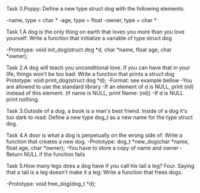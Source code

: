 Task 0.Poppy:
Define a new type struct dog with the following elements:

-name, type = char *
-age, type = float
-owner, type = char *

Task 1.A dog is the only thing on earth that loves you more than you love yourself:
Write a function that initialize a variable of type struct dog

-Prototype: void init_dog(struct dog *d, char *name, float age, char *owner);

Task 2.A dog will teach you unconditional love. If you can have that in your life, things won't be too bad:
Write a function that prints a struct dog
Prototype: void print_dog(struct dog *d);
-Format: see example bellow
-You are allowed to use the standard library
-If an element of d is NULL, print (nil) instead of this element. (if name is NULL, print Name: (nil))
-If d is NULL print nothing.

Task 3.Outside of a dog, a book is a man's best friend. Inside of a dog it's too dark to read:
Define a new type dog_t as a new name for the type struct dog.

Task 4.A door is what a dog is perpetually on the wrong side of:
Write a function that creates a new dog.
-Prototype: dog_t *new_dog(char *name, float age, char *owner);
-You have to store a copy of name and owner
-Return NULL if the function fails

Task 5.How many legs does a dog have if you call his tail a leg? Four. Saying that a tail is a leg doesn't make it a leg:
Write a function that frees dogs.

-Prototype: void free_dog(dog_t *d);
